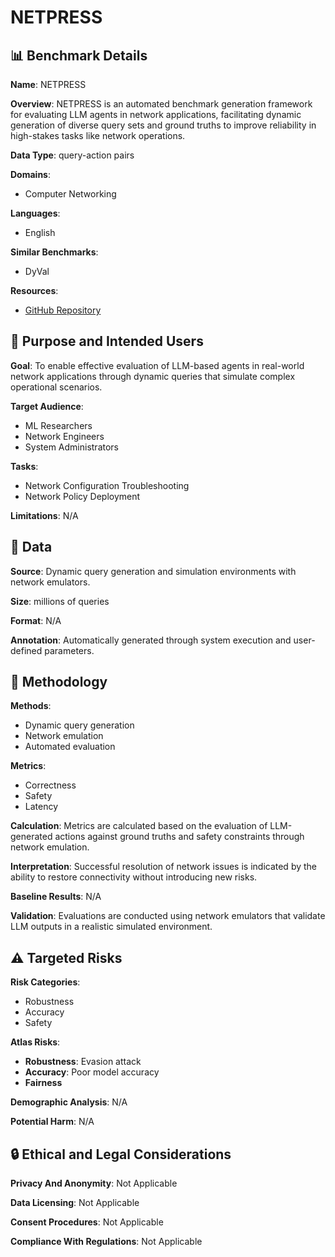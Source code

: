 # NETPRESS

## 📊 Benchmark Details

**Name**: NETPRESS

**Overview**: NETPRESS is an automated benchmark generation framework for evaluating LLM agents in network applications, facilitating dynamic generation of diverse query sets and ground truths to improve reliability in high-stakes tasks like network operations.

**Data Type**: query-action pairs

**Domains**:
- Computer Networking

**Languages**:
- English

**Similar Benchmarks**:
- DyVal

**Resources**:
- [GitHub Repository](https://github.com/Froot-NetSys/NetPress)

## 🎯 Purpose and Intended Users

**Goal**: To enable effective evaluation of LLM-based agents in real-world network applications through dynamic queries that simulate complex operational scenarios.

**Target Audience**:
- ML Researchers
- Network Engineers
- System Administrators

**Tasks**:
- Network Configuration Troubleshooting
- Network Policy Deployment

**Limitations**: N/A

## 💾 Data

**Source**: Dynamic query generation and simulation environments with network emulators.

**Size**: millions of queries

**Format**: N/A

**Annotation**: Automatically generated through system execution and user-defined parameters.

## 🔬 Methodology

**Methods**:
- Dynamic query generation
- Network emulation
- Automated evaluation

**Metrics**:
- Correctness
- Safety
- Latency

**Calculation**: Metrics are calculated based on the evaluation of LLM-generated actions against ground truths and safety constraints through network emulation.

**Interpretation**: Successful resolution of network issues is indicated by the ability to restore connectivity without introducing new risks.

**Baseline Results**: N/A

**Validation**: Evaluations are conducted using network emulators that validate LLM outputs in a realistic simulated environment.

## ⚠️ Targeted Risks

**Risk Categories**:
- Robustness
- Accuracy
- Safety

**Atlas Risks**:
- **Robustness**: Evasion attack
- **Accuracy**: Poor model accuracy
- **Fairness**

**Demographic Analysis**: N/A

**Potential Harm**: N/A

## 🔒 Ethical and Legal Considerations

**Privacy And Anonymity**: Not Applicable

**Data Licensing**: Not Applicable

**Consent Procedures**: Not Applicable

**Compliance With Regulations**: Not Applicable
